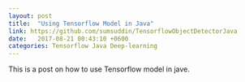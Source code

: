 ```yaml
---
layout: post
title:  "Using Tensorflow Model in Java"
link: https://github.com/sumsuddin/TensorflowObjectDetectorJava
date:   2017-08-21 00:43:10 +0600
categories: Tensorflow Java Deep-learning
---
```


This is a post on how to use Tensorflow model in jave.